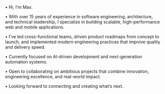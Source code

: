 • Hi, I’m Max.  

• With over 15 years of experience in software engineering, architecture, and technical leadership, I specialize in building scalable, high-performance web and mobile applications.  

• I’ve led cross-functional teams, driven product roadmaps from concept to launch, and implemented modern engineering practices that improve quality and delivery speed.  

• Currently focused on AI-driven development and next-generation automation systems.  

• Open to collaborating on ambitious projects that combine innovation, engineering excellence, and real-world impact.  

• Looking forward to connecting and creating what’s next.  